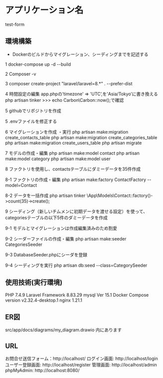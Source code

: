 # アプリケーション名　
test-form

## 環境構築
- Dockerのビルドからマイグレーション、シーディングまでを記述する

1 docker-compose up -d --build

2 Composer -v

3 composer create-project "laravel/laravel=8.*" . --prefer-dist

4 時間設定の編集 app.phpの'timezone' => 'UTC’,を'Asia/Tokyo’に書き換える
  php artisan tinker >>> echo Carbon\Carbon::now();で確認

5 githubでリポジトリを作成


5 .envファイルを修正する

6 マイグレーションを作成 ・実行
  php artisan make:migration create_contacts_table
  php artisan make:migration create_categories_table
  php artisan make:migration create_users_table
  php artisan migrate

7 モデルの作成・編集
php artisan make:model contact
php artisan make:model category
php artisan make:model user

8 ファクトリを使用し、contactsテーブルにダミーデータを35件作成

8-1 ファクトリの作成・編集
    php artisan make:factory ContactFactory --model=Contact

8-2 データを一括作成
    php artisan tinker
    \App\Models\Contact::factory()->count(35)->create();

9 シーディング（新しいチムメンに初期データを渡せる設定）を使って、categoriesテーブルの以下5件のダミーデータを作成 　

9-1 モデルとマイグレーションは作成編集済みのため割愛

9-2 シーダーファイルの作成・編集
    php artisan make:seeder CategoriesSeeder

9-3 DatabaseSeeder.phpにシーダを登録

9-4 シーディングを実行
    php artisan db:seed --class=CategorySeeder


## 使用技術(実行環境)
PHP     7.4.9
Laravel Framework 8.83.29
mysql   Ver 15.1
Docker  Compose version v2.32.4-desktop.1
nginx   1.21.1

## ER図
src/app/docs/diagrams/my_diagram.drawio 内にあります
## URL
お問合せ送信フォーム：http://localhost/
ログイン画面: http://localhost/login
ユーザー登録画面: http://localhost/register
管理画面: http://localhost/admin
phpMyAdmin: http://localhost:8080/

